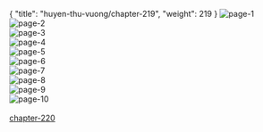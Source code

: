{ "title": "huyen-thu-vuong/chapter-219", "weight": 219 }
<img src="huyen-thu-vuong_0219_01-2bd18d943d905d04f2a5d556e42f83a4.webp" alt="page-1" origin="http://1.bp.blogspot.com/-cOq1Ulbr1qw/W0tYXn6Vi6I/AAAAAAAAG3k/wbR4d0KZGacdojyxRKEUEORQ9UdNgZs-wCLcBGAs/s1600/1.jpg?imgmax=0"><br/>
<img src="huyen-thu-vuong_0219_02-24692fde41c9fdaea54be08d55abd8b2.webp" alt="page-2" origin="http://1.bp.blogspot.com/-yEMUGg9fVJk/W0tYXsoKI-I/AAAAAAAAG3g/xxdj3ix2SrcwCOrTdPzY6nwN0FN4zoCTACLcBGAs/s1600/2.jpg?imgmax=0"><br/>
<img src="huyen-thu-vuong_0219_03-438612ff96ac2912a8fcef04973520e8.webp" alt="page-3" origin="http://1.bp.blogspot.com/-25lfENTLS0E/W0tYYGi8HKI/AAAAAAAAG3s/9iu5PZ59acY8xf2tclVGqalWMZiy4GHgACLcBGAs/s1600/3.jpg?imgmax=0"><br/>
<img src="huyen-thu-vuong_0219_04-e329ce479402625cef1a939bda7f35eb.webp" alt="page-4" origin="http://1.bp.blogspot.com/-Mt-2X_AS5-8/W0tYYc6__yI/AAAAAAAAG3w/ycb_dF1nDWw6wOkh0G6y0ewOqGnDeLA9wCLcBGAs/s1600/4.jpg?imgmax=0"><br/>
<img src="huyen-thu-vuong_0219_05-f039c83f1a5aef43d9a09416b4ae033c.webp" alt="page-5" origin="http://1.bp.blogspot.com/-dMoAlXtl1HI/W0tYYe1lnpI/AAAAAAAAG30/uOSZPZP0AuMTqUIKTWxkhsQjGvuuFta2QCLcBGAs/s1600/5.jpg?imgmax=0"><br/>
<img src="huyen-thu-vuong_0219_06-4faecc1625dfecad45c0fe4b9f17c08a.webp" alt="page-6" origin="http://1.bp.blogspot.com/-9JIBwcw6J4w/W0tYYvRpnPI/AAAAAAAAG34/uoDJz0X-JLwabh4dU-Qv50CmFqr0957fACLcBGAs/s1600/6.jpg?imgmax=0"><br/>
<img src="huyen-thu-vuong_0219_07-2fb60694932ffd0588962dcbfc473e6c.webp" alt="page-7" origin="http://1.bp.blogspot.com/-NS2JOieY9-c/W0tYZLL--PI/AAAAAAAAG38/9T7UzzFBfP4jKqiU7rK1PYG6QNst2QFwQCLcBGAs/s1600/7.jpg?imgmax=0"><br/>
<img src="huyen-thu-vuong_0219_08-759a8a56188d6072b7bb92575f9abd5c.webp" alt="page-8" origin="http://1.bp.blogspot.com/-YSEeAHvcTHg/W0tYZDz82bI/AAAAAAAAG4A/gvCaWVB2t0E3N21sD1si_obtJ-IF-2liACLcBGAs/s1600/8.jpg?imgmax=0"><br/>
<img src="huyen-thu-vuong_0219_09-084b01e4cebf294d763d873764cd1e95.webp" alt="page-9" origin="http://1.bp.blogspot.com/-oA1JErTk15g/W0tYZUja8wI/AAAAAAAAG4E/MZlAEwgOkOEE6XWoskljlGiP2ilYW-RogCLcBGAs/s1600/9.jpg?imgmax=0"><br/>
<img src="huyen-thu-vuong_0219_10-538e36a48af94607a15bc5599aef5ffa.webp" alt="page-10" origin="http://1.bp.blogspot.com/-kHmX305G-sA/W0tYXnan3EI/AAAAAAAAG3o/Oxlyie7kgN8k56rzyo8bWvQ3FbE6NHWsQCLcBGAs/s1600/10.jpg?imgmax=0"><br/>
<br/><a class="nextchap" href="/huyen-thu-vuong/chapter-220">chapter-220</a>
